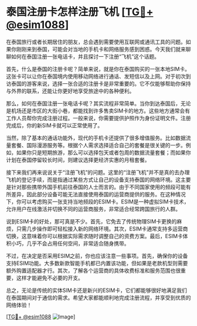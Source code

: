 # 泰国注册卡怎样注册飞机 [[TG💪+ @esim1088](https://t.me/s/esim1088)]

在泰国旅行或者长期居住的朋友，总会遇到需要使用互联网或通讯工具的问题。如果你刚刚来到泰国，可能会对当地的手机卡和网络服务感到困惑。今天我们就来聊聊如何在泰国注册一张电话卡，并且探讨一下注册“飞机”这个话题。

首先，什么是泰国的注册卡呢？简单来说，就是你在泰国购买的一张本地SIM卡。这张卡可以让你在泰国境内使用移动网络进行通话、发短信以及上网。对于初次到访泰国的游客来说，选择一张合适的注册卡是非常重要的。它不仅能够帮助你保持与外界的联系，还能让你更好地享受旅途中的各种便利。

那么，如何在泰国注册一张电话卡呢？其实流程非常简单。当你到达泰国后，无论是机场还是市区的大街小巷，都能找到许多售卖SIM卡的地方。这些地方通常会有工作人员帮你完成注册过程。一般来说，你需要提供护照作为身份证明文件。注册完成后，你的新SIM卡就可以正常使用了。

当然，除了基本的通话功能外，现代的手机卡还提供了很多增值服务。比如数据流量套餐、国际漫游服务等。根据个人需求选择适合自己的套餐是很关键的一步。例如，如果你只是短期旅游，那么可以选择包天或者包周的数据流量套餐；而如果你计划在泰国停留较长时间，则建议选择更经济实惠的月租套餐。

接下来我们再来说说关于“注册飞机”的问题。这里的“注册飞机”并不是真的去办理飞机的登记手续，而是指通过某些方式让自己的设备支持泰国的网络环境。这主要是针对那些携带外国手机前往泰国的人士而言的。由于不同国家使用的频段可能有所差异，因此部分设备可能无法直接使用泰国的运营商提供的服务。在这种情况下，你可以考虑购买一张支持当地频段的ESIM卡。ESIM是一种虚拟SIM卡技术，允许用户在线激活并切换不同的运营商服务，非常适合经常跨国旅行的人群。

说到ESIM卡的好处，那可真是不少。首先，它免去了传统物理SIM卡更换的麻烦，只需几步操作即可轻松接入新的网络环境。其次，ESIM卡通常支持多运营商切换，这意味着你可以根据实际需求随时调整自己的资费方案。最后，ESIM卡体积小巧，几乎不会占用任何空间，非常适合随身携带。

不过，在决定是否采用ESIM之前，你也应该注意一些事项。首先，确保你的设备支持ESIM功能。大多数新款智能手机都已内置该功能，但如果是老款机型则需要额外购置适配器才行。其次，了解各个运营商的具体收费标准和服务范围也很重要，这样才能避免不必要的开支。

总之，无论是传统的实体SIM卡还是新兴的ESIM卡，它们都能够很好地满足我们在泰国期间对于通信的需求。希望大家都能顺利地完成注册流程，并享受到优质的网络体验！

[[TG💪+ @esim1088](https://t.me/s/esim1088) ![Image](https://i.postimg.cc/4NQfJmqS/Snipaste-2025-05-13-00-14-12.png)]